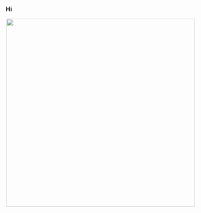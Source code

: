 ### Hi 

<!--
**IvanonaMarina/IvanonaMarina** is a ✨ _special_ ✨ repository because its `README.md` (this file) appears on your GitHub profile.

Here are some ideas to get you started:

- 🔭 I’m currently working on ...
- 🌱 I’m currently learning ...
- 👯 I’m looking to collaborate on ...
- 🤔 I’m looking for help with ...
- 💬 Ask me about ...
- 📫 How to reach me: ...
- 😄 Pronouns: ...
- ⚡ Fun fact: ...
-->

<div id="header" align="center">
  <img src="https://media.giphy.com/media/l3ZrVw8NkxIly/giphy.gif" width="500"/>
</div>
<img src="https://komarev.com/ghpvc/?username=IvanonaMarina&style=flat-square&color=red" alt=""/>
